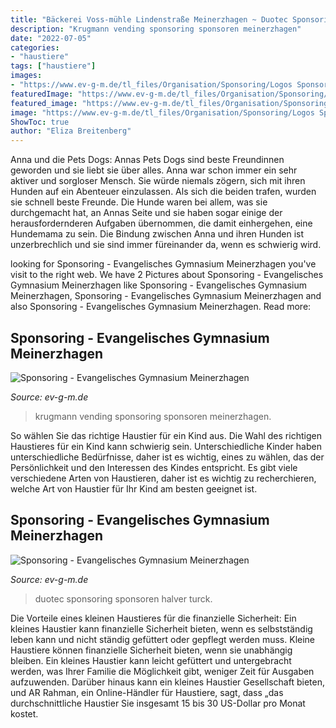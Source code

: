 ```yaml
---
title: "Bäckerei Voss-mühle Lindenstraße Meinerzhagen ~ Duotec Sponsoring Sponsoren Halver Turck"
description: "Krugmann vending sponsoring sponsoren meinerzhagen"
date: "2022-07-05"
categories:
- "haustiere"
tags: ["haustiere"]
images:
- "https://www.ev-g-m.de/tl_files/Organisation/Sponsoring/Logos Sponsoren/duotec_logo.gif"
featuredImage: "https://www.ev-g-m.de/tl_files/Organisation/Sponsoring/Logos Sponsoren/CA-Vending_Krugmann_Logo.gif"
featured_image: "https://www.ev-g-m.de/tl_files/Organisation/Sponsoring/Logos Sponsoren/duotec_logo.gif"
image: "https://www.ev-g-m.de/tl_files/Organisation/Sponsoring/Logos Sponsoren/CA-Vending_Krugmann_Logo.gif"
ShowToc: true
author: "Eliza Breitenberg"
---
```



Anna und die Pets Dogs: Annas Pets Dogs sind beste Freundinnen geworden und sie liebt sie über alles.
Anna war schon immer ein sehr aktiver und sorgloser Mensch. Sie würde niemals zögern, sich mit ihren Hunden auf ein Abenteuer einzulassen. Als sich die beiden trafen, wurden sie schnell beste Freunde. Die Hunde waren bei allem, was sie durchgemacht hat, an Annas Seite und sie haben sogar einige der herausfordernderen Aufgaben übernommen, die damit einhergehen, eine Hundemama zu sein. Die Bindung zwischen Anna und ihren Hunden ist unzerbrechlich und sie sind immer füreinander da, wenn es schwierig wird.

	

		
looking for Sponsoring - Evangelisches Gymnasium Meinerzhagen you've visit to the right web. We have 2 Pictures about Sponsoring - Evangelisches Gymnasium Meinerzhagen like Sponsoring - Evangelisches Gymnasium Meinerzhagen, Sponsoring - Evangelisches Gymnasium Meinerzhagen and also Sponsoring - Evangelisches Gymnasium Meinerzhagen. Read more:
		
    
## Sponsoring - Evangelisches Gymnasium Meinerzhagen

<img loading=lazy src="https://www.ev-g-m.de/tl_files/Organisation/Sponsoring/Logos Sponsoren/CA-Vending_Krugmann_Logo.gif" onerror="this.onerror=null;this.src='https://tse2.mm.bing.net/th?id=OIP.fksHHOLpSom-aS3RDwdczgHaIq&amp;pid=15.1';" alt="Sponsoring - Evangelisches Gymnasium Meinerzhagen">

_Source: ev-g-m.de_

>krugmann vending sponsoring sponsoren meinerzhagen. 

	

So wählen Sie das richtige Haustier für ein Kind aus.
Die Wahl des richtigen Haustieres für ein Kind kann schwierig sein. Unterschiedliche Kinder haben unterschiedliche Bedürfnisse, daher ist es wichtig, eines zu wählen, das der Persönlichkeit und den Interessen des Kindes entspricht. Es gibt viele verschiedene Arten von Haustieren, daher ist es wichtig zu recherchieren, welche Art von Haustier für Ihr Kind am besten geeignet ist.

    
## Sponsoring - Evangelisches Gymnasium Meinerzhagen

<img loading=lazy src="https://www.ev-g-m.de/tl_files/Organisation/Sponsoring/Logos Sponsoren/duotec_logo.gif" onerror="this.onerror=null;this.src='https://tse4.mm.bing.net/th?id=OIP.S7EcMlN4IXT7iH0fCSpTmQHaFQ&amp;pid=15.1';" alt="Sponsoring - Evangelisches Gymnasium Meinerzhagen">

_Source: ev-g-m.de_

>duotec sponsoring sponsoren halver turck. 

	

Die Vorteile eines kleinen Haustieres für die finanzielle Sicherheit: Ein kleines Haustier kann finanzielle Sicherheit bieten, wenn es selbstständig leben kann und nicht ständig gefüttert oder gepflegt werden muss.
Kleine Haustiere können finanzielle Sicherheit bieten, wenn sie unabhängig bleiben. Ein kleines Haustier kann leicht gefüttert und untergebracht werden, was Ihrer Familie die Möglichkeit gibt, weniger Zeit für Ausgaben aufzuwenden. Darüber hinaus kann ein kleines Haustier Gesellschaft bieten, und AR Rahman, ein Online-Händler für Haustiere, sagt, dass „das durchschnittliche Haustier Sie insgesamt 15 bis 30 US-Dollar pro Monat kostet.

